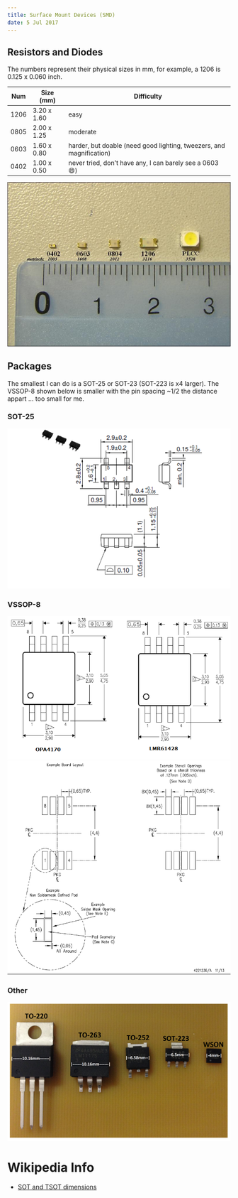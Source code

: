 ```yaml
---
title: Surface Mount Devices (SMD)
date: 5 Jul 2017
---
```


## Resistors and Diodes

The numbers represent their physical sizes in mm, for example,
a 1206 is 0.125 x 0.060 inch. 

| Num  | Size (mm)   | Difficulty                                                           |
|------|-------------|----------------------------------------------------------------------|
| 1206 | 3.20 x 1.60 | easy                                                                 |
| 0805 | 2.00 x 1.25 | moderate                                                             |
| 0603 | 1.60 x 0.80 | harder, but doable (need good lighting, tweezers, and magnification) |
| 0402 | 1.00 x 0.50 | never tried, don't have any, I can barely see a 0603 :smile:)        |


![](../pics/smd-1.jpg)

## Packages

The smallest I can do is a SOT-25 or SOT-23 (SOT-223 is x4 larger). The
VSSOP-8 shown below is smaller with the pin spacing ~1/2 the distance
appart ... too small for me.

### SOT-25

![](sot_25a_e.gif)

### VSSOP-8

![](vssop8.png)
![](vssop8-land-pattern.png)

### Other

![](../pics/smd-3.png)


# Wikipedia Info

- [SOT and TSOT dimensions](https://en.wikipedia.org/wiki/Small-outline_transistor)

